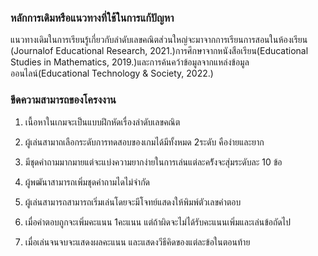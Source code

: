 ### หลักการเดิมหรือแนวทางที่ใช้ในการแก้ปัญหา
แนวทางเดิมในการเรียนรู้เกี่ยวกับลำดับเลขคณิตส่วนใหญ่จะมาจากการเรียนการสอนในห้องเรียน (Journalof Educational Research, 2021.)การศึกษาจากหนังสือเรียน(Educational Studies in Mathematics, 2019.)และการค้นคว้าข้อมูลจากแหล่งข้อมูลออนไลน์(Educational Technology & Society, 2022.)

### ขีดความสามารถของโครงงาน
1. เนื้อหาในเกมจะเป็นแบบฝึกหัดเรื่องลำดับเลขคณิต

2. ผู้เล่นสามาถเลือกระดับการทดสอบของเกมได้มีทั้งหมด 2ระดับ คือง่ายและยาก

3. มีชุดคำถามมากมายแต่จะแบ่งความยากง่ายในการเล่นแต่ละคร้ังจะสุ่มระดับละ 10 ข้อ

4. ผู้พฒันาสามารถเพิ่มชุดคำถามไดไม่จำกัด 

5. ผู้เล่นสามารถสามารถเริ่มเล่นโดยจะมีโจทย์แสดงให้พิมพ์ตัวเลขคำตอบ

6. เมื่อคำตอบถูกจะเพิ่มคะแนน 1คะแนน แต่ถ้าผิดจะไม่ได้รับคะแนนเพิ่มและเล่นข้อถัดไป

7. เมื่อเล่นจนจบจะแสดงผลคะแนน และแสดงวีธีคิดของแต่ละข้อในตอนท้าย
